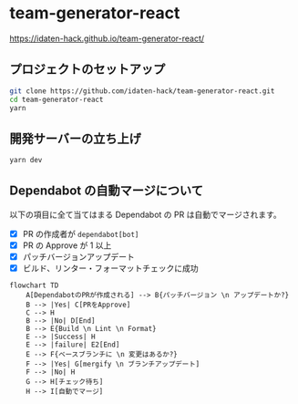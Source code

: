 # team-generator-react

https://idaten-hack.github.io/team-generator-react/

## プロジェクトのセットアップ

```sh
git clone https://github.com/idaten-hack/team-generator-react.git
cd team-generator-react
yarn
```

## 開発サーバーの立ち上げ

```sh
yarn dev
```

## Dependabot の自動マージについて

以下の項目に全て当てはまる Dependabot の PR は自動でマージされます。

- [x] PR の作成者が `dependabot[bot]`
- [x] PR の Approve が 1 以上
- [x] パッチバージョンアップデート
- [x] ビルド、リンター・フォーマットチェックに成功

```mermaid
flowchart TD
    A[DependabotのPRが作成される] --> B{パッチバージョン \n アップデートか?}
    B --> |Yes| C[PRをApprove]
    C --> H
    B --> |No| D[End]
    B --> E{Build \n Lint \n Format}
    E --> |Success| H
    E --> |failure| E2[End]
    E --> F{ベースブランチに \n 変更はあるか?}
    F --> |Yes| G[mergify \n ブランチアップデート]
    F --> |No| H
    G --> H[チェック待ち]
    H --> I[自動でマージ]
```
